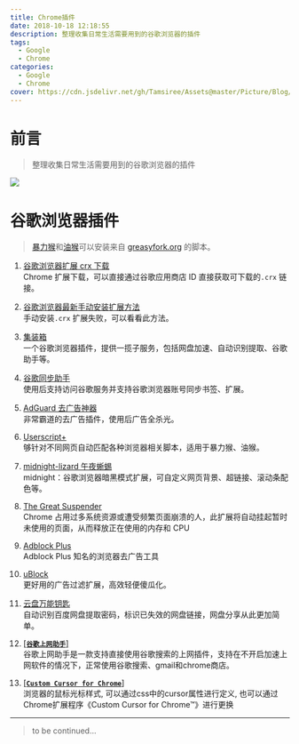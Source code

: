 ```yaml
---
title: Chrome插件
date: 2018-10-18 12:18:55
description: 整理收集日常生活需要用到的谷歌浏览器的插件
tags:
  - Google
  - Chrome
categories:
  - Google
  - Chrome
cover: https://cdn.jsdelivr.net/gh/Tamsiree/Assets@master/Picture/Blog/Cover/wallhaven-nkpxq4.jpg
---
```

# 前言
> 整理收集日常生活需要用到的谷歌浏览器的插件

![](https://cdn.jsdelivr.net/gh/Tamsiree/Assets@master/Picture/touchpal.jpeg)

# 谷歌浏览器插件

> [暴力猴](https://u13811899.ctfile.com/fs/13811899-357404497)和[油猴](https://u13811899.ctfile.com/fs/13811899-357404511)可以安装来自 [greasyfork.org](https://greasyfork.org) 的脚本。


1. [谷歌浏览器扩展 crx 下载](https://hao.su/2459/)  
Chrome 扩展下载，可以直接通过谷歌应用商店 ID 直接获取可下载的`.crx` 链接。


2. [谷歌浏览器最新手动安装扩展方法](https://hao.su/2360/)  
手动安装`.crx` 扩展失败，可以看看此方法。

3. [集装箱](https://hao.su/2814/)  
一个谷歌浏览器插件，提供一揽子服务，包括网盘加速、自动识别提取、谷歌助手等。

4. [谷歌同步助手](https://hao.su/2461/)  
使用后支持访问谷歌服务并支持谷歌浏览器账号同步书签、扩展。

5. [AdGuard 去广告神器](https://hao.su/2815/)  
非常霸道的去广告插件，使用后广告全杀光。

6. [Userscript+](https://hao.su/2570/)  
够针对不同网页自动匹配各种浏览器相关脚本，适用于暴力猴、油猴。

7. [midnight-lizard 午夜蜥蜴](https://hao.su/2480/)  
midnight：谷歌浏览器暗黑模式扩展，可自定义网页背景、超链接、滚动条配色等。

8. [The Great Suspender](https://hao.su/2631/)  
Chrome 占用过多系统资源或遭受频繁页面崩溃的人，此扩展将自动挂起暂时未使用的页面，从而释放正在使用的内存和 CPU

9. [Adblock Plus](https://hao.su/273/)  
Adblock Plus 知名的浏览器去广告工具

10. [uBlock](https://www.ublock.org/chrome/)  
更好用的广告过滤扩展，高效轻便傻瓜化。

11. [云盘万能钥匙](https://ypsuperkey.meek.com.cn/)  
自动识别百度网盘提取密码，标识已失效的网盘链接，网盘分享从此更加简单。

12. [[**`谷歌上网助手`**]](https://tamsiree.com/Google/Chrome/Chrome上网助手/)  
谷歌上网助手是一款支持直接使用谷歌搜索的上网插件，支持在不开启加速上网软件的情况下，正常使用谷歌搜索、gmail和chrome商店。

13. [[**`Custom Cursor for Chrome`**]](https://chrome.google.com/webstore/detail/custom-cursor-for-chrome/ogdlpmhglpejoiomcodnpjnfgcpmgale)  
浏览器的鼠标光标样式, 可以通过css中的cursor属性进行定义, 也可以通过Chrome扩展程序《Custom Cursor for Chrome™》进行更换


---
> to be continued...